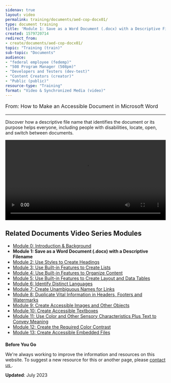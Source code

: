 ```yaml
---
sidenav: true
layout: video
permalink: training/documents/aed-cop-docx01/
type: document training
title: 'Module 1: Save as a Word Document (.docx) with a Descriptive Filename'
created: 1579720714
redirect_from:
- create/documents/aed-cop-docx01/
topic: "Training (train)"
sub-topic: "Documents"
audience:
- "federal employee (fedemp)"
- "508 Program Manager (508pm)"
- "Developers and Testers (dev-test)"
- "Content Creators (creator)"
- "Public (public)"
resource-type: "Training"
format: "Video & Synchronized Media (video)"
---
```


[comment]: <> (# Module 1: **Save as a Word Document &#40;.docx&#41; with a Descriptive Filename**)

<p style="font-size:115%">
  From: How to Make an Accessible Document in Microsoft Word
</p>

* * *

Discover how a descriptive file name that identifies the document or its purpose helps everyone, including people with disabilities, locate, open, and switch between documents.

<video controls="controls" data-vscid="3qesx4ovd" style="width:100%"><source src="https://assets.section508.gov/files/videos/aed-cop-docx-m01-oc.mp4" type="video/mp4" /></video>

## Related Documents Video Series Modules

  * [Module 0: Introduction & Background][0]
  * **Module 1: Save as a Word Document (.docx) with a Descriptive Filename**
  * [Module 2: Use Styles to Create Headings][2]
  * [Module 3: Use Built-in Features to Create Lists][3]
  * [Module 4: Use Built-in Features to Organize Content][4]
  * [Module 5: Use Built-in Features to Create Layout and Data Tables][5]
  * [Module 6: Identify Distinct Languages][6]
  * [Module 7: Create Unambiguous Names for Links][7]
  * [Module 8: Duplicate Vital Information in Headers, Footers and Watermarks][8]
  * [Module 9: Create Accessible Images and Other Objects][9]
  * [Module 10: Create Accessible Textboxes][10]
  * [Module 11: Use Color and Other Sensory Characteristics Plus Text to Convey Meaning][11]
  * [Module 12: Create the Required Color Contrast][12]
  * [Module 13: Create Accessible Embedded Files][13]

<div class="border-base radius-lg border-1px" style="margin-top: 1.5em;">
<div class="padding-1">
<p class="text-large"><strong>Before You Go</strong></p>
<p>We're always working to improve the information and resources on this website. To suggest a new resource for this or another page, please <a href="mailto:section.508@gsa.gov">contact us
</a>.</p>
</div>
</div>

**Updated**: July 2023

 [0]: {{site.baseurl}}/training/documents/aed-cop-docx00/
 [1]: {{site.baseurl}}/training/documents/aed-cop-docx01/
 [2]: {{site.baseurl}}/training/documents/aed-cop-docx02/
 [3]: {{site.baseurl}}/training/documents/aed-cop-docx03/
 [4]: {{site.baseurl}}/training/documents/aed-cop-docx04/
 [5]: {{site.baseurl}}/training/documents/aed-cop-docx05/
 [6]: {{site.baseurl}}/training/documents/aed-cop-docx06/
 [7]: {{site.baseurl}}/training/documents/aed-cop-docx07/
 [8]: {{site.baseurl}}/training/documents/aed-cop-docx08/
 [9]: {{site.baseurl}}/training/documents/aed-cop-docx09/
 [10]: {{site.baseurl}}/training/documents/aed-cop-docx10/
 [11]: {{site.baseurl}}/training/documents/aed-cop-docx11/
 [12]: {{site.baseurl}}/training/documents/aed-cop-docx12/
 [13]: {{site.baseurl}}/training/documents/aed-cop-docx13/